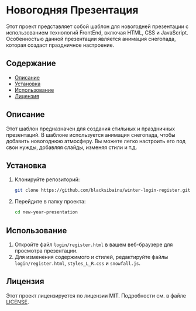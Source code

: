 # Новогодняя Презентация

Этот проект представляет собой шаблон для новогодней презентации с использованием технологий FrontEnd, включая HTML, CSS и JavaScript. Особенностью данной презентации является анимация снегопада, которая создаст праздничное настроение.

## Содержание

- [Описание](#описание)
- [Установка](#установка)
- [Использование](#использование)
- [Лицензия](#лицензия)

## Описание

Этот шаблон предназначен для создания стильных и праздничных презентаций. В шаблоне используется анимация снегопада, чтобы добавить новогоднюю атмосферу. Вы можете легко настроить его под свои нужды, добавляя слайды, изменяя стили и т.д.

## Установка

1. Клонируйте репозиторий:
    ```bash
    git clone https://github.com/blacksibainu/winter-login-register.git
    ```
2. Перейдите в папку проекта:
    ```bash
    cd new-year-presentation
    ```

## Использование

1. Откройте файл `login/register.html` в вашем веб-браузере для просмотра презентации.
2. Для изменения содержимого и стилей, редактируйте файлы `login/register.html`, `styles_L_R.css` и `snowfall.js`.

## Лицензия

Этот проект лицензируется по лицензии MIT. Подробности см. в файле [LICENSE](LICENSE).
